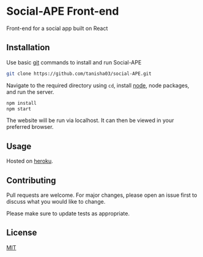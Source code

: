# Social-APE Front-end

Front-end for a social app built on React

## Installation

Use basic [git](https://services.github.com/on-demand/downloads/github-git-cheat-sheet.pdf) commands to install and run Social-APE

```bash
git clone https://github.com/tanisha03/social-APE.git
```
Navigate to the required directory using ```cd```, install [node](https://nodejs.org/en/), node packages, and run the server.
```bash
npm install
npm start
```
The website will be run via localhost. It can then be viewed in your preferred browser.
## Usage

Hosted on [heroku](https://dscrit.herokuapp.com/). 
## Contributing
Pull requests are welcome. For major changes, please open an issue first to discuss what you would like to change.

Please make sure to update tests as appropriate.

## License
[MIT](https://choosealicense.com/licenses/mit/)
